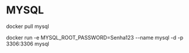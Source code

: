 # MYSQL
docker pull mysql

docker run -e MYSQL_ROOT_PASSWORD=Senha123 --name mysql -d -p 3306:3306 mysql

